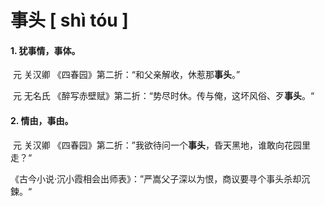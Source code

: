 # 事头		[ shì tóu ]

#### 1. 犹事情，事体。

​	 元 关汉卿  《四春园》第二折：“和父亲解收，休惹那**事头**。”

​	 元 无名氏  《醉写赤壁赋》第二折：“势尽时休。传与俺，这坏风俗、歹**事头**。“

#### 2. 情由，事由。

​	元  关汉卿  《四春园》第二折：”我欲待问一个**事头**，昏天黑地，谁敢向花园里走？“

​	《古今小说·沉小霞相会出师表》：”严嵩父子深以为恨，商议要寻个事头杀却沉鍊。“